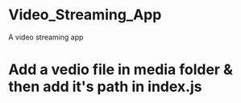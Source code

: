 # Video_Streaming_App
   A video streaming app 

# Add a vedio file in media folder & then add it's path in index.js
   


